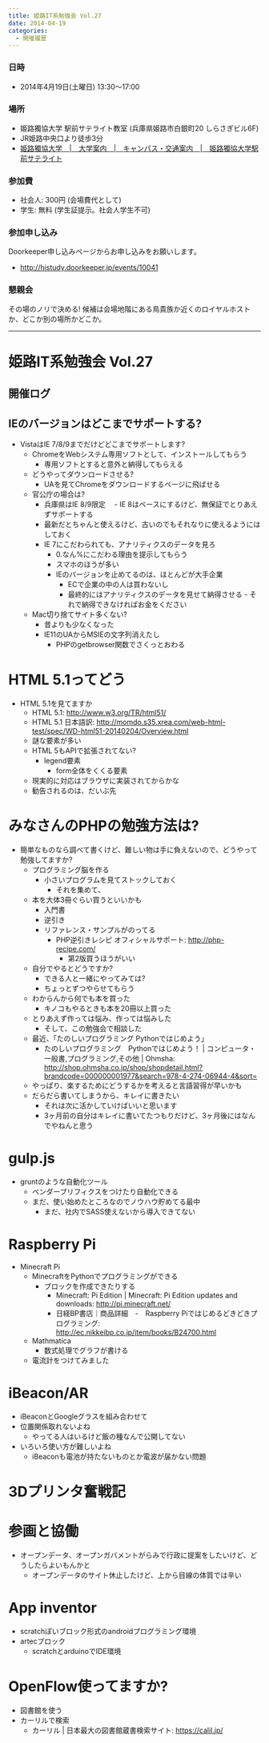 ```yaml
---
title: 姫路IT系勉強会 Vol.27
date: 2014-04-19
categories:
  - 開催履歴
---
```


### 日時

-   2014年4月19日(土曜日) 13:30～17:00

### 場所

-   姫路獨協大学 駅前サテライト教室 (兵庫県姫路市白銀町20 しらさぎビル6F)
-   JR姫路中央口より徒歩3分
-   [姫路獨協大学　|　大学案内　|　キャンパス・交通案内　|　姫路獨協大学駅前サテライト](http://www.himeji-du.ac.jp/access/satellite/)

### 参加費

-   社会人: 300円 (会場費代として)
-   学生: 無料 (学生証提示。社会人学生不可)

### 参加申し込み

Doorkeeper申し込みページからお申し込みをお願いします。

-   <http://histudy.doorkeeper.jp/events/10041>

### 懇親会

その場のノリで決める!
候補は会場地階にある鳥貴族か近くのロイヤルホストか、どこか別の場所かどこか。

------------------------------------------------------------------------

姫路IT系勉強会 Vol.27
=====================

開催ログ
--------

IEのバージョンはどこまでサポートする?
-------------------------------------

-   VistaはIE 7/8/9までだけどどこまでサポートします?
    -   ChromeをWebシステム専用ソフトとして、インストールしてもらう
        -   専用ソフトとすると意外と納得してもらえる
    -   どうやってダウンロードさせる?
        -   UAを見てChromeをダウンロードするページに飛ばせる
    -   官公庁の場合は?
        -   兵庫県はIE 8/9限定 　- IE 8はベースにするけど、無保証でとりあえずサポートする
        -   最新だとちゃんと使えるけど、古いのでもそれなりに使えるようにはしておく
        -   IE 7にこだわられても、アナリティクスのデータを見ろ
            -   0.なん%にこだわる理由を提示してもらう
            -   スマホのほうが多い
            -   IEのバージョンを止めてるのは、ほとんどが大手企業
                -   ECで企業の中の人は買わないし
                -   最終的にはアナリティクスのデータを見せて納得させる - それで納得できなければお金をください
    -   Mac切り捨てサイト多くない?
        -   昔よりも少なくなった
        -   IE11のUAからMSIEの文字列消えたし
            -   PHPのgetbrowser関数でさくっとおわる

HTML 5.1ってどう
================

-   HTML 5.1を見てますか
    -   HTML 5.1: http://www.w3.org/TR/html51/
    -   HTML 5.1 日本語訳: http://momdo.s35.xrea.com/web-html-test/spec/WD-html51-20140204/Overview.html
    -   謎な要素が多い
    -   HTML 5もAPIで拡張されてない?
        -   legend要素
            -   form全体をくくる要素
    -   現実的に対応はブラウザに実装されてからかな
    -   勧告されるのは、だいぶ先

みなさんのPHPの勉強方法は?
==========================

-   簡単なものなら調べて書くけど、難しい物は手に負えないので、どうやって勉強してますか?
    -   プログラミング脳を作る
        -   小さいプログラムを見てストックしておく
            -   それを集めて、
    -   本を大体3冊ぐらい買うといいかも
        -   入門書
        -   逆引き
        -   リファレンス・サンプルがのってる
            -   PHP逆引きレシピ オフィシャルサポート: http://php-recipe.com/
                -   第2版買うほうがいい
    -   自分でやるとどうですか?
        -   できる人と一緒にやってみては?
        -   ちょっとずつやらせてもらう
    -   わからんから何でも本を買った
        -   キノコもやるときも本を20冊以上買った
    -   とりあえず作っては悩み、作っては悩みした
        -   そして、この勉強会で相談した
    -   最近、「たのしいプログラミング Pythonではじめよう」
        -   たのしいプログラミング　Pythonではじめよう！ | コンピュータ・一般書,プログラミング,その他 | Ohmsha: http://shop.ohmsha.co.jp/shop/shopdetail.html?brandcode=000000001977&search=978-4-274-06944-4&sort=
    -   やっぱり、楽するためにどうするかを考えると言語習得が早いかも
    -   だらだら書いてしまうから、キレイに書きたい
        -   それは次に活かしていけばいいと思います
        -   3ヶ月前の自分はキレイに書いてたつもりだけど、3ヶ月後にはなんでやねんと思う

gulp.js
=======

-   gruntのような自動化ツール
    -   ベンダープリフィクスをつけたり自動化できる
    -   まだ、使い始めたところなのでノウハウ貯めてる最中
        -   まだ、社内でSASS使えないから導入できてない

Raspberry Pi
============

-   Minecraft Pi
    -   MinecraftをPythonでプログラミングができる
        -   ブロックを作成できたりする
            -   Minecraft: Pi Edition | Minecraft: Pi Edition updates and downloads: http://pi.minecraft.net/
            -   日経BP書店｜商品詳細　-　Raspberry Piではじめるどきどきプログラミング: http://ec.nikkeibp.co.jp/item/books/B24700.html
    -   Mathmatica
        -   数式処理でグラフが書ける
    -   電流計をつけてみました

iBeacon/AR
==========

-   iBeaconとGoogleグラスを組み合わせて
-   位置関係取れないよね
    -   やってる人はいるけど飯の種なんで公開してない
-   いろいろ使い方が難しいよね
    -   iBeaconも電池が持たないものとか電波が届かない問題

3Dプリンタ奮戦記
================

参画と協働
==========

-   オープンデータ、オープンガバメントがらみで行政に提案をしたいけど、どうしたらよいもんかと
    -   オープンデータのサイト休止したけど、上から目線の体質では辛い

App inventor
============

-   scratchぽいブロック形式のandroidプログラミング環境
-   artecブロック
    -   scratchとarduinoでIDE環境

OpenFlow使ってますか?
=====================

-   図書館を使う
-   カーリルで検索
    -   カーリル | 日本最大の図書館蔵書検索サイト: https://calil.jp/
